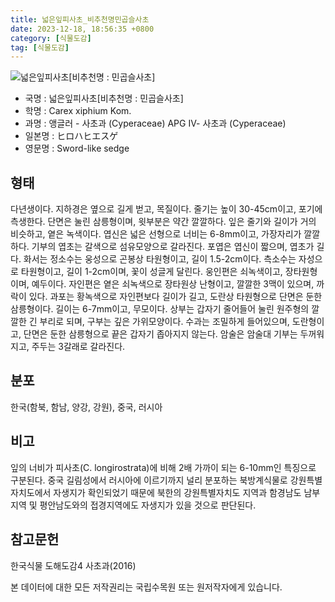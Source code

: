 ```yaml
---
title: 넓은잎피사초_비추천명민곱슬사초
date: 2023-12-18, 18:56:35 +0800
category: [식물도감]
tag: [식물도감]
---
```




![넓은잎피사초[비추천명 : 민곱슬사초]](http://www.nature.go.kr/fileUpload/plants/basic/Cyperaceae/Carex/4884/1_th2.JPG)
- 국명 : 넓은잎피사초[비추천명 : 민곱슬사초]
- 학명 : Carex xiphium Kom.
- 과명 : 앵글러 - 사초과 (Cyperaceae) APG Ⅳ- 사초과 (Cyperaceae)
- 일본명 : ヒロハヒエスゲ
- 영문명 : Sword-like sedge


## 형태
다년생이다. 지하경은 옆으로 길게 벋고, 목질이다. 줄기는 높이 30-45cm이고, 포기에 측생한다. 단면은 눌린 삼릉형이며, 윗부분은 약간 깔깔하다. 잎은 줄기와 길이가 거의 비슷하고, 옅은 녹색이다. 엽신은 넓은 선형으로 너비는 6-8mm이고, 가장자리가 깔깔하다. 기부의 엽초는 갈색으로 섬유모양으로 갈라진다. 포엽은 엽신이 짧으며, 엽초가 길다. 화서는 정소수는 웅성으로 곤봉상 타원형이고, 길이 1.5-2cm이다. 측소수는 자성으로 타원형이고, 길이 1-2cm이며, 꽃이 성글게 달린다. 웅인편은 쇠녹색이고, 장타원형이며, 예두이다. 자인편은 옅은 쇠녹색으로 장타원상 난형이고, 깔깔한 3맥이 있으며, 까락이 있다. 과포는 황녹색으로 자인편보다 길이가 길고, 도란상 타원형으로 단면은 둔한 삼릉형이다. 길이는 6-7mm이고, 무모이다. 상부는 갑자기 줄어들어 눌린 원주형의 깔깔한 긴 부리로 되며, 구부는 깊은 가위모양이다. 수과는 조밀하게 들어있으며, 도란형이고, 단면은 둔한 삼릉형으로 끝은 갑자기 좁아지지 않는다. 암술은 암술대 기부는 두꺼워지고, 주두는 3갈래로 갈라진다.
## 분포
한국(함북, 함남, 양강, 강원), 중국, 러시아
## 비고
잎의 너비가 피사초(C. longirostrata)에 비해 2배 가까이 되는 6-10mm인 특징으로 구분된다. 중국 길림성에서 러시아에 이르기까지 널리 분포하는 북방계식물로 강원특별자치도에서 자생지가 확인되었기 때문에 북한의 강원특별자치도 지역과 함경남도 남부지역 및 평안남도와의 접경지역에도 자생지가 있을 것으로 판단된다.
## 참고문헌
한국식물 도해도감4 사초과(2016)






본 데이터에 대한 모든 저작권리는 국립수목원 또는 원저작자에게 있습니다.
